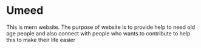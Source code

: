# Umeed
This is mern website. The purpose of website is to provide help to need old age people and also connect with people who wants to contribute to help this to make their life easier
